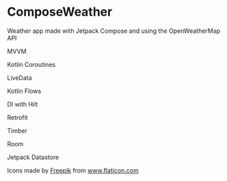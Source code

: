 # ComposeWeather
Weather app made with Jetpack Compose and using the OpenWeatherMap API



MVVM

Kotlin Coroutines

LiveData

Kotlin Flows

DI with Hilt

Retrofit

Timber 

Room

Jetpack Datastore

<div>Icons made by <a href="https://www.freepik.com" title="Freepik">Freepik</a> from <a href="https://www.flaticon.com/" title="Flaticon">www.flaticon.com</a></div>
